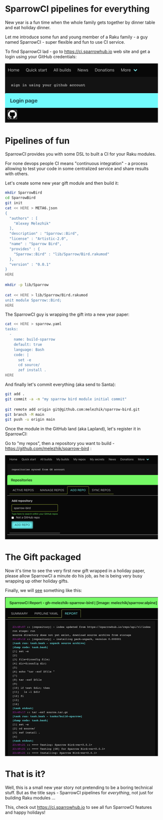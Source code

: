 # SparrowCI pipelines for everything

New year is a fun time when the whole family gets together by dinner table and eat holiday dinner.

Let me introduce some fun and young member of a Raku family - a guy named SparrowCI - super flexible and fun to use CI service.

To find SparrowCI lad - go to https://ci.sparrowhub.io web site and get a login using your GitHub credentials:

![login](https://raw.githubusercontent.com/melezhik/advent/master/images/sparrowci/login.jpeg)

# Pipelines of fun

SparrowCI provides you with some DSL to built a CI for your Raku modules. 

For none devops people CI means "continuous integration" - a process allowing to test your code in some centralized 
service and share results with others.

Let's create some new year gift module and then build it:

```bash
mkdir SparrowBird
cd SparrowBird
git init 
cat << HERE > META6.json
{
  "authors" : [
    "Alexey Melezhik"
  ],
  "description" : "Sparrow::Bird",
  "license" : "Artistic-2.0",
  "name" : "Sparrow Bird",
  "provides" : {
    "Sparrow::Bird" : "lib/Sparrow/Bird.rakumod"
  },
  "version" : "0.0.1"
}
HERE

mkdir -p lib/Sparrow

cat << HERE > lib/Sparrow/Bird.rakumod
unit module Sparrow::Bird;
HERE


```

The SparrowCI guy is wrapping the gift into a new year paper:

```bash
cat << HERE > sparrow.yaml
tasks:
  -
    name: build-sparrow
    default: true
    language: Bash
    code: |
      set -e
      cd source/
      zef install .
HERE
```

And finally let's commit everything (aka send to Santa):

```bash
git add .
git commit -a -m "my sparrow bird module initial commit"

git remote add origin git@github.com:melezhik/sparrow-bird.git
git branch -M main
git push -u origin main
```

Once the module in the GitHub land (aka Lapland), let's register it in SparrowCI:

Go to "my repos", then a repository you want to build - https://github.com/melezhik/sparrow-bird :

![add repo](https://raw.githubusercontent.com/melezhik/advent/master/images/sparrowci/add-repo.png)

# The Gift packaged 

Now it's time to see the very first new gift wrapped in a holiday paper, 
please allow SparrowCI a minute do his job, as he is being very busy wrapping up other holiday gifts.

Finally, we will [see](https://ci.sparrowhub.io/report/1849) something like this:

![report](https://raw.githubusercontent.com/melezhik/advent/master/images/sparrowci/report.jpeg)

# That is it?

Well, this is a small new year story not pretending to be a boring technical stuff. But as the title says - SparrowCI pipelines for _everything_, 
not just for building Raku modules ...

This, check out https://ci.sparrowhub.io to see all fun SparrowCI features and happy holidays!
